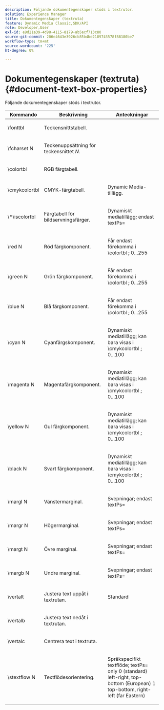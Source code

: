 ```yaml
---
description: Följande dokumentegenskaper stöds i textrutor.
solution: Experience Manager
title: Dokumentegenskaper (textruta)
feature: Dynamic Media Classic,SDK/API
role: Developer,User
exl-id: e9d21a39-4d98-4115-8179-ab5acf713c80
source-git-commit: 206e4643e3926cb85b4be2189743578f88180be7
workflow-type: tm+mt
source-wordcount: '225'
ht-degree: 0%

---
```


# Dokumentegenskaper (textruta){#document-text-box-properties}

Följande dokumentegenskaper stöds i textrutor.

<table id="table_8E1DF8E6BD894D7A9ACFC839918E2315"> 
 <thead> 
  <tr> 
   <th class="entry"> <b>Kommando</b> </th> 
   <th class="entry"> <b>Beskrivning</b> </th> 
   <th class="entry"> <b>Anteckningar</b> </th> 
  </tr> 
 </thead>
 <tbody> 
  <tr> 
   <td> <span class="codeph"> \fonttbl </span> </td> 
   <td> <p>Teckensnittstabell. </p> </td> 
   <td> <p> </p> </td> 
  </tr> 
  <tr> 
   <td> <span class="codeph"> \fcharset <span class="varname"> N </span> </span> </td> 
   <td> <p>Teckenuppsättning för teckensnittet <i>N</i>. </p> </td> 
   <td> <p> </p> </td> 
  </tr> 
  <tr> 
   <td> <span class="codeph"> \colortbl </span> </td> 
   <td> <p>RGB färgtabell. </p> </td> 
   <td> <p> </p> </td> 
  </tr> 
  <tr> 
   <td> <span class="codeph"> \cmykcolortbl </span> </td> 
   <td> <p>CMYK-färgtabell. </p> </td> 
   <td> <p>Dynamic Media-tillägg. </p> </td> 
  </tr> 
  <tr> 
   <td> <span class="codeph"> \*\iscolortbl </span> </td> 
   <td> <p>Färgtabell för bildservningsfärger. </p> </td> 
   <td> <p>Dynamiskt mediatillägg; endast <span class="codeph"> textPs= </span> </p> </td> 
  </tr> 
  <tr> 
   <td> <span class="codeph"> \red <span class="varname"> N </span> </span> </td> 
   <td> <p>Röd färgkomponent. </p> </td> 
   <td> <p>Får endast förekomma i <span class="codeph"> \colortbl </span>; 0...255 </p> </td> 
  </tr> 
  <tr> 
   <td> <span class="codeph"> \green <span class="varname"> N </span> </span> </td> 
   <td> <p>Grön färgkomponent. </p> </td> 
   <td> <p>Får endast förekomma i <span class="codeph"> \colortbl </span>; 0...255 </p> </td> 
  </tr> 
  <tr> 
   <td> <span class="codeph"> \blue <span class="varname"> N </span> </span> </td> 
   <td> <p>Blå färgkomponent. </p> </td> 
   <td> <p>Får endast förekomma i <span class="codeph"> \colortbl </span>; 0...255 </p> </td> 
  </tr> 
  <tr> 
   <td> <span class="codeph"> \cyan <span class="varname"> N </span> </span> </td> 
   <td> <p>Cyanfärgskomponent. </p> </td> 
   <td> <p>Dynamiskt mediatillägg; kan bara visas i <span class="codeph"> \cmykcolortbl </span>; 0...100 </p> </td> 
  </tr> 
  <tr> 
   <td> <span class="codeph"> \magenta <span class="varname"> N </span> </span> </td> 
   <td> <p>Magentafärgkomponent. </p> </td> 
   <td> <p>Dynamiskt mediatillägg; kan bara visas i <span class="codeph"> \cmykcolortbl </span>; 0...100 </p> </td> 
  </tr> 
  <tr> 
   <td> <span class="codeph"> \yellow <span class="varname"> N </span> </span> </td> 
   <td> <p>Gul färgkomponent. </p> </td> 
   <td> <p>Dynamiskt mediatillägg; kan bara visas i <span class="codeph"> \cmykcolortbl </span>; 0...100 </p> </td> 
  </tr> 
  <tr> 
   <td> <span class="codeph"> \black <span class="varname"> N </span> </span> </td> 
   <td> <p>Svart färgkomponent. </p> </td> 
   <td> <p>Dynamiskt mediatillägg; kan bara visas i <span class="codeph"> \cmykcolortbl </span>; 0...100 </p> </td> 
  </tr> 
  <tr> 
   <td> <span class="codeph"> \margl <span class="varname"> N </span> </span> </td> 
   <td> <p>Vänstermarginal. </p> </td> 
   <td> <p>Svepningar; endast <span class="codeph"> textPs= </span> </p> </td> 
  </tr> 
  <tr> 
   <td> <span class="codeph"> \margr <span class="varname"> N </span> </span> </td> 
   <td> <p>Högermarginal. </p> </td> 
   <td> <p>Svepningar; endast <span class="codeph"> textPs= </span> </p> </td> 
  </tr> 
  <tr> 
   <td> <span class="codeph"> \margt <span class="varname"> N </span> </span> </td> 
   <td> <p>Övre marginal. </p> </td> 
   <td> <p>Svepningar; endast <span class="codeph"> textPs= </span> </p> </td> 
  </tr> 
  <tr> 
   <td> <span class="codeph"> \margb <span class="varname"> N </span> </span> </td> 
   <td> <p>Undre marginal. </p> </td> 
   <td> <p>Svepningar; endast <span class="codeph"> textPs= </span> </p> </td> 
  </tr> 
  <tr> 
   <td> <span class="codeph"> \vertalt </span> </td> 
   <td> <p>Justera text uppåt i textrutan. </p> </td> 
   <td> <p>Standard </p> </td> 
  </tr> 
  <tr> 
   <td> <span class="codeph"> \vertalb </span> </td> 
   <td> <p>Justera text nedåt i textrutan. </p> </td> 
   <td> <p> </p> </td> 
  </tr> 
  <tr> 
   <td> <span class="codeph"> \vertalc </span> </td> 
   <td> <p>Centrera text i textruta. </p> </td> 
   <td> <p> </p> </td> 
  </tr> 
  <tr> 
   <td> <span class="codeph"> \stextflow <span class="varname"> N </span> </span> </td> 
   <td> <p>Textflödesorientering. </p> </td> 
   <td> <p>Språkspecifikt textflöde; <span class="codeph"> textPs= </span> only 0 (standard) left-right, top-bottom (European) 1 top-bottom, right-left (far Eastern) </p> </td> 
  </tr> 
 </tbody> 
</table>
